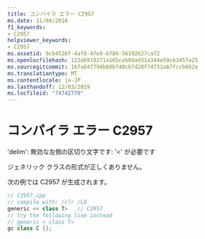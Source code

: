 ```yaml
---
title: コンパイラ エラー C2957
ms.date: 11/04/2016
f1_keywords:
- C2957
helpviewer_keywords:
- C2957
ms.assetid: 9cb4526f-4af8-47e9-b786-56192627ca72
ms.openlocfilehash: 122d6919271a165ceb0dad31a344e59cb3457a25
ms.sourcegitcommit: 16fa847794b60bf40c67d20f74751a67fccb602e
ms.translationtype: MT
ms.contentlocale: ja-JP
ms.lasthandoff: 12/03/2019
ms.locfileid: "74742770"
---
```

# <a name="compiler-error-c2957"></a>コンパイラ エラー C2957

'delim': 無効な左側の区切り文字です: '<' が必要です

ジェネリック クラスの形式が正しくありません。

次の例では C2957 が生成されます。

```cpp
// C2957.cpp
// compile with: /clr /LD
generic << class T>   // C2957
// try the following line instead
// generic < class T>
gc class C {};
```
